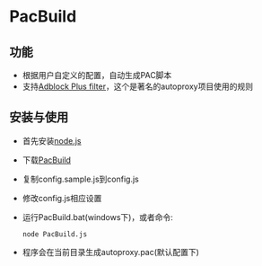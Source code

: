 PacBuild
========

功能
----
* 根据用户自定义的配置，自动生成PAC脚本
* 支持[Adblock Plus filter](http://adblockplus.org/en/filter-cheatsheet)，这个是著名的autoproxy项目使用的规则


安装与使用
----------
* 首先安装[node.js](http://nodejs.org/)
* 下载[PacBuild](https://github.com/liangqing/PacBuild/archive/master.zip)
* 复制config.sample.js到config.js
* 修改config.js相应设置
* 运行PacBuild.bat(windows下)，或者命令:

  ```node PacBuild.js```

* 程序会在当前目录生成autoproxy.pac(默认配置下)
